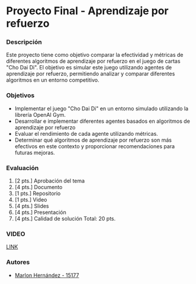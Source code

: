 # Proyecto Final - Aprendizaje por refuerzo

### Descripción
Este proyecto tiene como objetivo comparar la efectividad y métricas de diferentes algoritmos de aprendizaje por refuerzo en el juego de cartas "Cho Dai Di". El objetivo es simular este juego utilizando agentes de aprendizaje por refuerzo, permitiendo analizar y comparar diferentes algoritmos en un entorno competitivo.

### Objetivos
- Implementar el juego "Cho Dai Di" en un entorno simulado utilizando la librería OpenAI Gym.
- Desarrollar e implementar diferentes agentes basados en algoritmos de aprendizaje por refuerzo
- Evaluar el rendimiento de cada agente utilizando métricas.
- Determinar qué algoritmos de aprendizaje por refuerzo son más efectivos en este contexto y proporcionar recomendaciones para futuras mejoras.

### Evaluación
1. [2 pts.] Aprobación del tema
2. [4 pts.] Documento
3. [1 pts.] Repositorio
4. [1 pts.] Video
5. [4 pts.] Slides
6. [4 pts.] Presentación
7. [4 pts.] Calidad de solución
Total: 20 pts.

### VIDEO
[LINK]()


### Autores
- [Marlon Hernández - 15177](https://github.com/ivanhez)